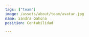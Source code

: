 ```yaml
---
tags: ["team"]
image: /assets/about/team/avatar.jpg
name: Sandra Gahona
position: Contabilidad

---
```


